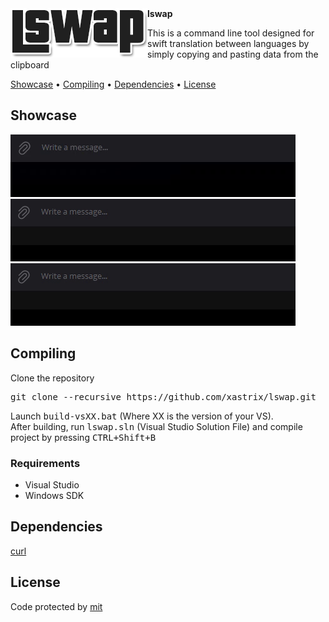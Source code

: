 <img align="left" src="https://github.com/xastrix/lswap/blob/master/media/logo.png">
<b>lswap</b>
<p>This is a command line tool designed for swift translation between languages by simply copying and pasting data from the clipboard</p>
<p>
  <a href="#showcase">Showcase</a> •
  <a href="#compiling">Compiling</a> •
  <a href="#dependencies">Dependencies</a> •
  <a href="#license">License</a>
</p>
<h2>Showcase</h2>
<img src="https://github.com/xastrix/lswap/blob/master/media/showcase.gif">
<img src="https://github.com/xastrix/lswap/blob/master/media/showcase1.gif">
<img src="https://github.com/xastrix/lswap/blob/master/media/showcase2.gif">
<h2>Compiling</h2>
<p>Clone the repository</p>
<pre>git clone --recursive https://github.com/xastrix/lswap.git</pre>
<p>
      Launch <kbd>build-vsXX.bat</kbd> (Where XX is the version of your VS). <br>
      After building, run <kbd>lswap.sln</kbd> (Visual Studio Solution File) and compile project by pressing <kbd><kbd>CTRL</kbd>+<kbd>Shift</kbd>+<kbd>B</kbd></kbd>
</p>
<h3>Requirements</h3>
<ul>
  <li>Visual Studio</li>
  <li>Windows SDK</li>
</ul>
<h2>Dependencies</h2>
<a href="https://github.com/curl/curl">curl</a>
<h2>License</h2>
Code protected by <a href="https://github.com/xastrix/lswap/blob/master/LICENSE">mit</a>